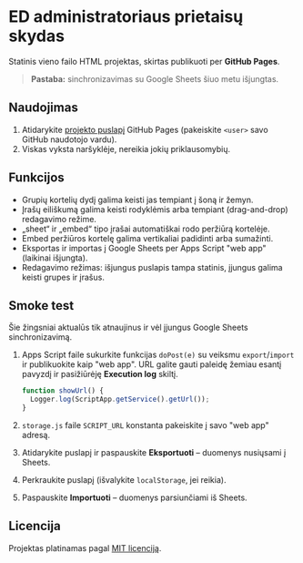 # ED administratoriaus prietaisų skydas

Statinis vieno failo HTML projektas, skirtas publikuoti per **GitHub Pages**.

> **Pastaba:** sinchronizavimas su Google Sheets šiuo metu išjungtas.

## Naudojimas

1. Atidarykite [projekto puslapį](https://<user>.github.io/admin-dashboard/) GitHub Pages (pakeiskite `<user>` savo GitHub naudotojo vardu).
2. Viskas vyksta naršyklėje, nereikia jokių priklausomybių.

## Funkcijos

- Grupių kortelių dydį galima keisti jas tempiant į šoną ir žemyn.
- Įrašų eiliškumą galima keisti rodyklėmis arba tempiant (drag-and-drop) redagavimo režime.
- „sheet“ ir „embed“ tipo įrašai automatiškai rodo peržiūrą kortelėje.
- Embed peržiūros kortelę galima vertikaliai padidinti arba sumažinti.
- Eksportas ir importas į Google Sheets per Apps Script "web app" (laikinai išjungta).
- Redagavimo režimas: išjungus puslapis tampa statinis, įjungus galima keisti grupes ir įrašus.

## Smoke test

Šie žingsniai aktualūs tik atnaujinus ir vėl įjungus Google Sheets sinchronizavimą.

1. Apps Script faile sukurkite funkcijas `doPost(e)` su veiksmu `export`/`import` ir publikuokite kaip "web app". URL galite gauti paleidę žemiau esantį pavyzdį ir pasižiūrėję **Execution log** skiltį.

   ```javascript
   function showUrl() {
     Logger.log(ScriptApp.getService().getUrl());
   }
   ```

2. `storage.js` faile `SCRIPT_URL` konstanta pakeiskite į savo "web app" adresą.
3. Atidarykite puslapį ir paspauskite **Eksportuoti** – duomenys nusiųsami į Sheets.
4. Perkraukite puslapį (išvalykite `localStorage`, jei reikia).
5. Paspauskite **Importuoti** – duomenys parsiunčiami iš Sheets.

## Licencija

Projektas platinamas pagal [MIT licenciją](LICENSE).
